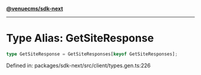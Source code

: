[**@venuecms/sdk-next**](../Index.md)

***

# Type Alias: GetSiteResponse

```ts
type GetSiteResponse = GetSiteResponses[keyof GetSiteResponses];
```

Defined in: packages/sdk-next/src/client/types.gen.ts:226
